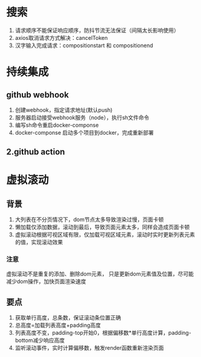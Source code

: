 # 搜索
1. 请求顺序不能保证响应顺序，防抖节流无法保证（间隔太长影响使用）
2. axios取消请求方式解决：cancelToken
3. 汉字输入完成请求：compositionstart 和 compositionend


# 持续集成
## github webhook
1. 创建webhook，指定请求地址(默认push)
2. 服务器启动接受webhook服务（node），执行sh文件命令
3. 编写sh命令重启docker-componse
4. docker-componse 启动多个项目到docker，完成重新部署


## 2.github action


# 虚拟滚动
## 背景
1. 大列表在不分页情况下，dom节点太多导致渲染过慢，页面卡顿
2. 懒加载仅添加数据，滚动到最后，导致页面元素太多，同样会造成页面卡顿
3. 虚拟滚动根据可视区域有限，仅加载可视区域元素，滚动时实时更新列表元素的值，实现滚动效果

### 注意
虚拟滚动不是重复的添加、删除dom元素，
只是更新dom元素值及位置，尽可能减少dom操作，加快页面渲染速度

## 要点
1. 获取单行高度，总条数，保证滚动条位置正确
2. 总高度=加载列表高度+padding高度
3. 列表高度不变，padding-top开始0，根据偏移数*单行高度计算，padding-bottom减少响应高度
4. 监听滚动事件，实时计算偏移数，触发render函数重新渲染页面
